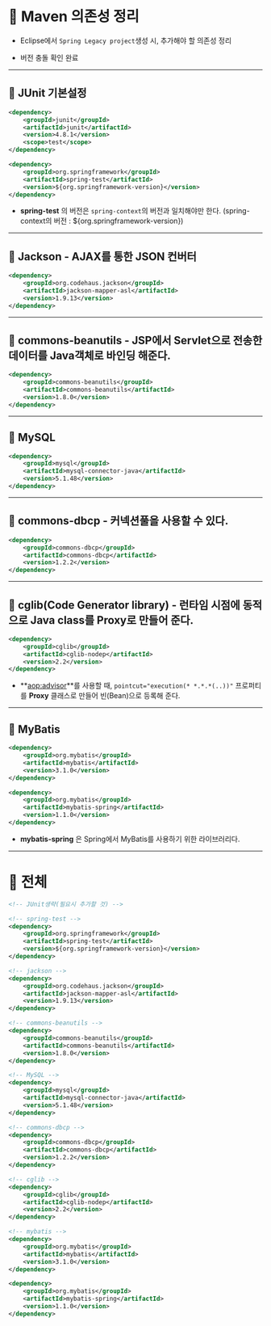 # 🐫 Maven 의존성 정리

* Eclipse에서 ``Spring Legacy project``생성 시, 추가해야 할 의존성 정리

* 버전 충돌 확인 완료

---

## 🐫 JUnit 기본설정

```xml
<dependency>
	<groupId>junit</groupId>
	<artifactId>junit</artifactId>
	<version>4.8.1</version>
	<scope>test</scope>
</dependency>

<dependency>
	<groupId>org.springframework</groupId>
	<artifactId>spring-test</artifactId>
	<version>${org.springframework-version}</version>
</dependency>
```

* **spring-test** 의 버전은 ``spring-context``의 버전과 일치해야만 한다. (spring-context의 버전 : ${org.springframework-version})

---

## 🐫 Jackson - AJAX를 통한 JSON 컨버터

```xml
<dependency>
	<groupId>org.codehaus.jackson</groupId>
	<artifactId>jackson-mapper-asl</artifactId>
	<version>1.9.13</version>
</dependency>
```

---

## 🐫 commons-beanutils - JSP에서 Servlet으로 전송한 데이터를 Java객체로 바인딩 해준다.

```xml
<dependency>
	<groupId>commons-beanutils</groupId>
	<artifactId>commons-beanutils</artifactId>
	<version>1.8.0</version>
</dependency>
```

---

## 🐫 MySQL

```xml
<dependency>
	<groupId>mysql</groupId>
	<artifactId>mysql-connector-java</artifactId>
	<version>5.1.48</version>
</dependency>
```

---

## 🐫 commons-dbcp - 커넥션풀을 사용할 수 있다.

```xml
<dependency>
	<groupId>commons-dbcp</groupId>
	<artifactId>commons-dbcp</artifactId>
	<version>1.2.2</version>
</dependency>
```

---

## 🐫 cglib(Code Generator library) - 런타임 시점에 동적으로 Java class를 Proxy로 만들어 준다.

```xml
<dependency>
	<groupId>cglib</groupId>
	<artifactId>cglib-nodep</artifactId>
	<version>2.2</version>
</dependency>
```

* **<aop:advisor>**를 사용할 때, ``pointcut="execution(* *.*.*(..))"`` 프로퍼티를 **Proxy** 클래스로 만들어 빈(Bean)으로 등록해 준다.

---

## 🐫 MyBatis

```xml
<dependency>
	<groupId>org.mybatis</groupId>
	<artifactId>mybatis</artifactId>
	<version>3.1.0</version>
</dependency>

<dependency>
	<groupId>org.mybatis</groupId>
	<artifactId>mybatis-spring</artifactId>
	<version>1.1.0</version>
</dependency>
```

* **mybatis-spring** 은 Spring에서 MyBatis를 사용하기 위한 라이브러리다.

---

# 🐫 전체 <dependency>

```xml
<!-- JUnit생략(필요시 추가할 것) -->

<!-- spring-test -->
<dependency>
	<groupId>org.springframework</groupId>
	<artifactId>spring-test</artifactId>
	<version>${org.springframework-version}</version>
</dependency>

<!-- jackson -->
<dependency>
	<groupId>org.codehaus.jackson</groupId>
	<artifactId>jackson-mapper-asl</artifactId>
	<version>1.9.13</version>
</dependency>

<!-- commons-beanutils -->
<dependency>
	<groupId>commons-beanutils</groupId>
	<artifactId>commons-beanutils</artifactId>
	<version>1.8.0</version>
</dependency>

<!-- MySQL -->
<dependency>
	<groupId>mysql</groupId>
	<artifactId>mysql-connector-java</artifactId>
	<version>5.1.48</version>
</dependency>

<!-- commons-dbcp -->
<dependency>
	<groupId>commons-dbcp</groupId>
	<artifactId>commons-dbcp</artifactId>
	<version>1.2.2</version>
</dependency>

<!-- cglib -->
<dependency>
	<groupId>cglib</groupId>
	<artifactId>cglib-nodep</artifactId>
	<version>2.2</version>
</dependency>

<!-- mybatis -->
<dependency>
	<groupId>org.mybatis</groupId>
	<artifactId>mybatis</artifactId>
	<version>3.1.0</version>
</dependency>

<dependency>
	<groupId>org.mybatis</groupId>
	<artifactId>mybatis-spring</artifactId>
	<version>1.1.0</version>
</dependency>
```